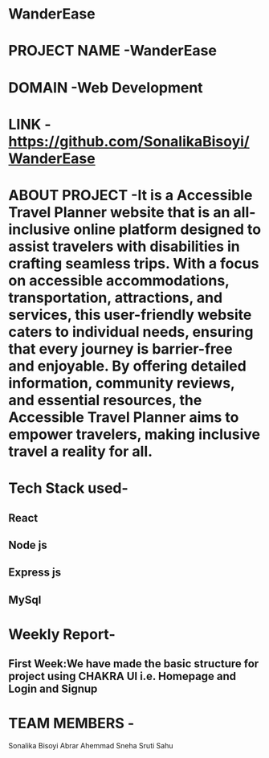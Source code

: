 # WanderEase
# PROJECT NAME -WanderEase
# DOMAIN -Web Development
# LINK -https://github.com/SonalikaBisoyi/WanderEase
# ABOUT PROJECT -It is a Accessible Travel Planner website that is an all-inclusive online platform designed to assist travelers with disabilities in crafting seamless trips. With a focus on accessible accommodations, transportation, attractions, and services, this user-friendly website caters to individual needs, ensuring that every journey is barrier-free and enjoyable. By offering detailed information, community reviews, and essential resources, the Accessible Travel Planner aims to empower travelers, making inclusive travel a reality for all.
# Tech Stack used-
   ## React 
  ## Node js
  ## Express js
  ## MySql
# Weekly Report-
 ## First Week:We have made the basic structure for project using CHAKRA UI i.e. Homepage and Login and Signup 
# TEAM MEMBERS -
   Sonalika Bisoyi
   Abrar Ahemmad
   Sneha Sruti Sahu 
